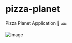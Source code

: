 # pizza-planet
Pizza Planet Application 🍕 🛻

![image](https://user-images.githubusercontent.com/38886930/200149642-e934e9ae-0556-4212-9bd4-d4c5f4e4fe84.png)

